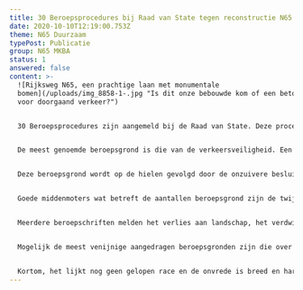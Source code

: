 ```yaml
---
title: 30 Beroepsprocedures bij Raad van State tegen reconstructie N65
date: 2020-10-10T12:19:00.753Z
theme: N65 Duurzaam
typePost: Publicatie
group: N65 MKBA
status: 1
answered: false
content: >-
  ![Rijksweg N65, een prachtige laan met monumentale
  bomen](/uploads/img_8858-1-.jpg "Is dit onze bebouwde kom of een betongoot
  voor doorgaand verkeer?")


  30 Beroepsprocedures zijn aangemeld bij de Raad van State. Deze procedures komen van inwoners, bedrijven en belangenorganisaties uit alle delen van onze gemeente. Alhoewel ieder beroep een eigen insteek heeft, zijn er duidelijk gemeenschappelijke beroepsgronden.


  De meest genoemde beroepsgrond is die van de verkeersveiligheid. Een groot aantal partijen betwijfelt of de beloofde veiligheid zal ontstaan voor het doorgaand verkeer. Bovendien vinden zij dat deze niet opweegt tegen de overduidelijke toegenomen onveiligheid binnen de bebouwde kom.


  Deze beroepsgrond wordt op de hielen gevolgd door de onzuivere besluitvorming, de afnemende leefbaarheid in ons dorp en de verminderde bereikbaarheid. Vooral de onzuivere besluitvorming is een grote bron van ergernis.


  Goede middenmoters wat betreft de aantallen beroepsgrond zijn de twijfels over de verbeterde oversteekbaarheid en verminderde geluidsoverlast.


  Meerdere beroepschriften melden het verlies aan landschap, het verdwijnen van talloze bomen en de hoge kosten voor onze gemeente. Kosten die ten laste zullen gaan van de financiering van andere belangrijke dorpsvoorzieningen.


  Mogelijk de meest venijnige aangedragen beroepsgronden zijn die over de luchtkwaliteit, de te hoge concentratie stikstof en de waterhuishouding. Hier gelden niet alleen nationale maar ook Europese regels die ook na een besluit van de Raad van State nog steeds van toepassing zijn.


  Kortom, het lijkt nog geen gelopen race en de onvrede is breed en hardnekkig. Het gemeentebestuur dat zonder degelijke argumentatie beroepsgronden van bewoners afwijst, versterkt de ergernis over de onzuivere besluitvorming.
---
```

